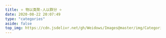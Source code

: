 ```yaml
---
title: ⭐ 物以类聚-人以群分 ⭐
date: 2020-08-22 20:07:49
type: "categories"
aside: false
top_img: https://cdn.jsdelivr.net/gh/Weidows/Images@master/img/Categories.jpg
---
```


<!--
 * @Author: Weidows
 * @Date: 2020-08-22 20:07:49
 * @LastEditors: Weidows
 * @LastEditTime: 2020-12-06 17:18:36
 * @FilePath: \Weidowsd:\Game\Demo\Github\Blog\source\tags\categories.md
-->
